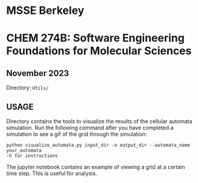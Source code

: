 # MSSE Berkeley
# CHEM 274B: Software Engineering Foundations for Molecular Sciences
## November 2023
Directory: `Utils/`


## USAGE
Directory contains the tools to visualize the results of the cellular automata simulation. Run the following command after you have completed a simulation to see a gif of the grid through the simulation: 

    python visualize_automata.py input_dir -o output_dir --automata_name your_automata
    -h for instructions 

The jupyter notebook contains an example of viewing a grid at a certain time step. This is useful for analysis. 

